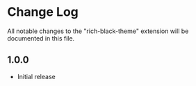 # Change Log

All notable changes to the "rich-black-theme" extension will be documented in this file.

## 1.0.0

- Initial release

